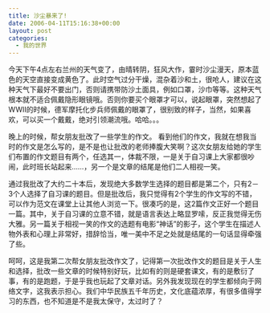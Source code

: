 ```yaml
---
title: 沙尘暴来了!
date: 2006-04-11T15:16:38+00:00
layout: post
categories:
  - 我的世界
---
```


今天下午4点左右兰州的天气变了，由晴转阴，狂风大作，霎时沙尘漫天，原本蓝色的天空直接变成黄色了。此时空气过分干燥，混杂着沙和土，很呛人，建议在这种天气下最好不要出门，否则请携带防沙土面具，例如口罩，沙巾等等。这种天气根本就不适合佩戴隐形眼镜哦。否则你要买个眼罩才可以，说起眼罩，突然想起了WWII的时候，德军摩托化步兵师佩戴的眼罩了，很别致的样子，当然，如果喜欢，可以买一个戴戴，绝对引领潮流哦。哈哈。。。

晚上的时候，帮女朋友批改了一些学生的作文。 看到他们的作文，我就在想我当时的作文是怎么写的，是不是也让批改的老师捧腹大笑啊？这次女朋友给她的学生们布置的作文题目有两个，任选其一，体裁不限，一是关于自习课上大家都很吵闹，此时班长站起来……，另一个是文章的结尾是他们二人相视一笑。

通过我批改了大约二十本后，发现绝大多数学生选择的题目都是第二个，只有2－3个人选择了自习课的题目。但是批改后，我只觉得有2个学生的作文写的不错，可以作为范文在课堂上让其他人浏览一下。很凑巧的是，这2篇作文正好一个题目一篇。其中，关于自习课的立意不错，就是语言表达上略显罗嗦，反正我觉得无伤大雅。另一篇关于相视一笑的作文的选题有电影“神话”的影子，这个学生在描述人物外表和心理上非常好，措辞恰当，唯一美中不足之处就是结尾的一句话显得牵强了些。

呵呵，这是我第二次帮女朋友批改作文了，记得第一次批改作文的题目是关于人生和选择，批改一些文章的时候特别好玩，比如有的则是硬套课文，有的是敷衍了事，有的是跑题，于是乎我也玩起了文章对话。另外我发现现在的学生都倾向于网络文字，这我表示担心。我们中华民族五千年历史，文化底蕴浓厚，有很多值得学习的东西，也不知道是不是我太保守，太过时了？
